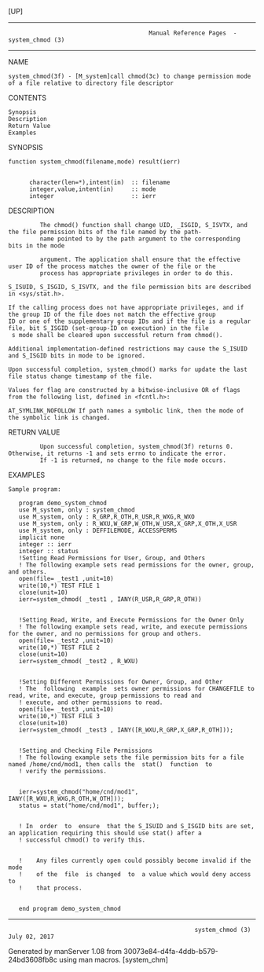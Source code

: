 [UP]

-----------------------------------------------------------------------------------------------------------------------------------
                                            Manual Reference Pages  - system_chmod (3)
-----------------------------------------------------------------------------------------------------------------------------------
                                                                 
NAME

    system_chmod(3f) - [M_system]call chmod(3c) to change permission mode of a file relative to directory file descriptor

CONTENTS

    Synopsis
    Description
    Return Value
    Examples

SYNOPSIS

    function system_chmod(filename,mode) result(ierr)


          character(len=*),intent(in)  :: filename
          integer,value,intent(in)     :: mode
          integer                      :: ierr



DESCRIPTION

             The chmod() function shall change UID, _ISGID, S_ISVTX, and the file permission bits of the file named by the path-
             name pointed to by the path argument to the corresponding bits in the mode

             argument. The application shall ensure that the effective user ID of the process matches the owner of the file or the
             process has appropriate privileges in order to do this.

    S_ISUID, S_ISGID, S_ISVTX, and the file permission bits are described in <sys/stat.h>.

    If the calling process does not have appropriate privileges, and if the group ID of the file does not match the effective group
    ID or one of the supplementary group IDs and if the file is a regular file, bit S_ISGID (set-group-ID on execution) in the file
     s mode shall be cleared upon successful return from chmod().

    Additional implementation-defined restrictions may cause the S_ISUID and S_ISGID bits in mode to be ignored.

    Upon successful completion, system_chmod() marks for update the last file status change timestamp of the file.

    Values for flag are constructed by a bitwise-inclusive OR of flags from the following list, defined in <fcntl.h>:

    AT_SYMLINK_NOFOLLOW If path names a symbolic link, then the mode of the symbolic link is changed.

RETURN VALUE

             Upon successful completion, system_chmod(3f) returns 0. Otherwise, it returns -1 and sets errno to indicate the error.
             If -1 is returned, no change to the file mode occurs.

EXAMPLES

    Sample program:

       program demo_system_chmod
       use M_system, only : system_chmod
       use M_system, only : R_GRP,R_OTH,R_USR,R_WXG,R_WXO
       use M_system, only : R_WXU,W_GRP,W_OTH,W_USR,X_GRP,X_OTH,X_USR
       use M_system, only : DEFFILEMODE, ACCESSPERMS
       implicit none
       integer :: ierr
       integer :: status
       !Setting Read Permissions for User, Group, and Others
       ! The following example sets read permissions for the owner, group, and others.
       open(file= _test1 ,unit=10)
       write(10,*) TEST FILE 1 
       close(unit=10)
       ierr=system_chmod( _test1 , IANY(R_USR,R_GRP,R_OTH))


       !Setting Read, Write, and Execute Permissions for the Owner Only
       ! The following example sets read, write, and execute permissions for the owner, and no permissions for group and others.
       open(file= _test2 ,unit=10)
       write(10,*) TEST FILE 2 
       close(unit=10)
       ierr=system_chmod( _test2 , R_WXU)


       !Setting Different Permissions for Owner, Group, and Other
       ! The  following  example  sets owner permissions for CHANGEFILE to read, write, and execute, group permissions to read and
       ! execute, and other permissions to read.
       open(file= _test3 ,unit=10)
       write(10,*) TEST FILE 3 
       close(unit=10)
       ierr=system_chmod( _test3 , IANY([R_WXU,R_GRP,X_GRP,R_OTH]));


       !Setting and Checking File Permissions
       ! The following example sets the file permission bits for a file named /home/cnd/mod1, then calls the  stat()  function  to
       ! verify the permissions.


       ierr=system_chmod("home/cnd/mod1", IANY([R_WXU,R_WXG,R_OTH,W_OTH]));
       status = stat("home/cnd/mod1", buffer;);


       ! In  order  to  ensure  that the S_ISUID and S_ISGID bits are set, an application requiring this should use stat() after a
       ! successful chmod() to verify this.


       !    Any files currently open could possibly become invalid if the mode
       !    of the  file  is changed  to  a value which would deny access to
       !    that process.


       end program demo_system_chmod





-----------------------------------------------------------------------------------------------------------------------------------

                                                         system_chmod (3)                                             July 02, 2017

Generated by manServer 1.08 from 30073e84-d4fa-4ddb-b579-24bd3608fb8c using man macros.
                                                           [system_chm]
